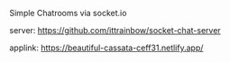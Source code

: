 Simple Chatrooms via socket.io

server: https://github.com/ittrainbow/socket-chat-server

applink: https://beautiful-cassata-ceff31.netlify.app/
